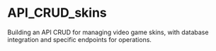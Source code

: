 # API_CRUD_skins
Building an API CRUD for managing video game skins, with database integration and specific endpoints for operations.
